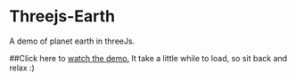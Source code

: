 # Threejs-Earth

A demo of planet earth in threeJs.

##Click here to [watch the demo.](http://karan1276.github.io/Threejs-Earth/earth.html) 
It take a little while to load, so sit back and relax :)
